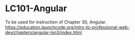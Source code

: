 # LC101-Angular
To be used for instruction of Chapter 30, Angular.  https://education.launchcode.org/intro-to-professional-web-dev/chapters/angular-lsn3/index.html
